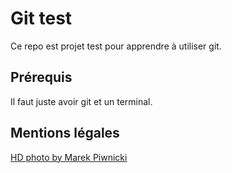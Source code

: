 # Git test

Ce repo est projet test pour apprendre à utiliser git.

## Prérequis

Il faut juste avoir git et un terminal.

## Mentions légales

[HD photo by Marek Piwnicki](https://unsplash.com/photos/ya2rPHFD3V0)
